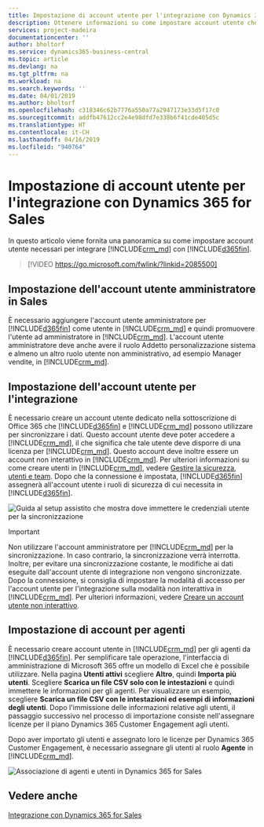 ```yaml
---
title: Impostazione di account utente per l'integrazione con Dynamics 365 for Sales | Microsoft Docs
description: Ottenere informazioni su come impostare account utente che le app utilizzano per scambiare dati e che le persone utilizzano per accedere ai dati nelle app e per sincronizzarli.
services: project-madeira
documentationcenter: ''
author: bholtorf
ms.service: dynamics365-business-central
ms.topic: article
ms.devlang: na
ms.tgt_pltfrm: na
ms.workload: na
ms.search.keywords: ''
ms.date: 04/01/2019
ms.author: bholtorf
ms.openlocfilehash: c318346c62b7776a550a77a2947173e33d5f17c0
ms.sourcegitcommit: addfb47612cc2e4e98dfd7e338b6f41cde405d5c
ms.translationtype: HT
ms.contentlocale: it-CH
ms.lasthandoff: 04/16/2019
ms.locfileid: "940764"
---
```

# <a name="setting-up-user-accounts-for-integrating-with-dynamics-365-for-sales"></a>Impostazione di account utente per l'integrazione con Dynamics 365 for Sales
In questo articolo viene fornita una panoramica su come impostare account utente necessari per integrare [!INCLUDE[crm_md](includes/crm_md.md)] con [!INCLUDE[d365fin](includes/d365fin_md.md)].  

> [!VIDEO https://go.microsoft.com/fwlink/?linkid=2085500]

## <a name="setting-up-the-admininstrator-user-account-in-sales"></a>Impostazione dell'account utente amministratore in Sales
È necessario aggiungere l'account utente amministratore per [!INCLUDE[d365fin](includes/d365fin_md.md)] come utente in [!INCLUDE[crm_md](includes/crm_md.md)] e quindi promuovere l'utente ad amministratore in [!INCLUDE[crm_md](includes/crm_md.md)]. L'account utente amministratore deve anche avere il ruolo Addetto personalizzazione sistema e almeno un altro ruolo utente non amministrativo, ad esempio Manager vendite, in [!INCLUDE[crm_md](includes/crm_md.md)].

## <a name="setting-up-the-user-account-for-the-integration"></a>Impostazione dell'account utente per l'integrazione
È necessario creare un account utente dedicato nella sottoscrizione di Office 365 che [!INCLUDE[d365fin](includes/d365fin_md.md)] e [!INCLUDE[crm_md](includes/crm_md.md)] possono utilizzare per sincronizzare i dati. Questo account utente deve poter accedere a [!INCLUDE[crm_md](includes/crm_md.md)], il che significa che tale utente deve disporre di una licenza per [!INCLUDE[crm_md](includes/crm_md.md)]. Questo account deve inoltre essere un account non interattivo in [!INCLUDE[crm_md](includes/crm_md.md)]. Per ulteriori informazioni su come creare utenti in [!INCLUDE[crm_md](includes/crm_md.md)], vedere [Gestire la sicurezza, utenti e team](http://go.microsoft.com/fwlink/?LinkID=616518). Dopo che la connessione è impostata, [!INCLUDE[d365fin](includes/d365fin_md.md)] assegnerà all'account utente i ruoli di sicurezza di cui necessita in [!INCLUDE[d365fin](includes/d365fin_md.md)].

![Guida al setup assistito che mostra dove immettere le credenziali utente per la sincronizzazione](media/sync-user-setup.png "Visualizzazione della pagina della guida al setup assistito che mostra dove immettere le credenziali utente per la sincronizzazione")

> [!IMPORTANT]  
> Non utilizzare l'account amministratore per [!INCLUDE[crm_md](includes/crm_md.md)] per la sincronizzazione. In caso contrario, la sincronizzazione verrà interrotta.
> Inoltre, per evitare una sincronizzazione costante, le modifiche ai dati eseguite dall'account utente di integrazione non vengono sincronizzate. <!--What changes would this account make?--> Dopo la connessione, si consiglia di impostare la modalità di accesso per l'account utente per l'integrazione sulla modalità non interattiva in [!INCLUDE[crm_md](includes/crm_md.md)]. Per ulteriori informazioni, vedere [Creare un account utente non interattivo](https://docs.microsoft.com/en-us/dynamics365/customer-engagement/admin/create-users-assign-online-security-roles#create-a-non-interactive-user-account).

## <a name="setting-up-accounts-for-sales-people"></a>Impostazione di account per agenti
È necessario creare account utente in [!INCLUDE[crm_md](includes/crm_md.md)] per gli agenti da [!INCLUDE[d365fin](includes/d365fin_md.md)]. Per semplificare tale operazione, l'interfaccia di amministrazione di Microsoft 365 offre un modello di Excel che è possibile utilizzare. Nella pagina **Utenti attivi** scegliere **Altro**, quindi **Importa più utenti**. Scegliere **Scarica un file CSV solo con le intestazioni** e quindi immettere le informazioni per gli agenti. Per visualizzare un esempio, scegliere **Scarica un file CSV con le intestazioni ed esempi di informazioni degli utenti**. Dopo l'immissione delle informazioni relative agli utenti, il passaggio successivo nel processo di importazione consiste nell'assegnare licenze per il piano Dynamics 365 Customer Engagement agli utenti.  

Dopo aver importato gli utenti e assegnato loro le licenze per Dynamics 365 Customer Engagement, è necessario assegnare gli utenti al ruolo **Agente** in [!INCLUDE[crm_md](includes/crm_md.md)].

![Associazione di agenti e utenti in Dynamics 365 for Sales](media/couple-salespeople.png "Visualizzazione dell'associazione di agenti e utenti in Dynamics 365 for Sales")

## <a name="see-also"></a>Vedere anche  
[Integrazione con Dynamics 365 for Sales](admin-prepare-dynamics-365-for-sales-for-integration.md)  
